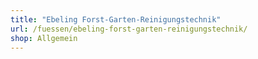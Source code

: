 ```yaml
---
title: "Ebeling Forst-Garten-Reinigungstechnik"
url: /fuessen/ebeling-forst-garten-reinigungstechnik/
shop: Allgemein
---
```

